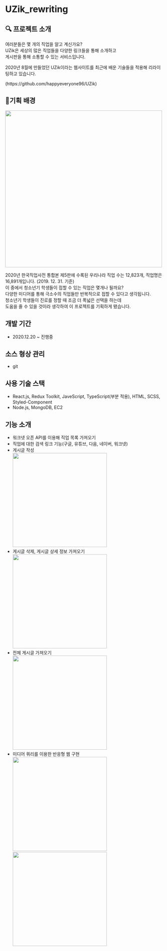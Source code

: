 # UZik_rewriting
## **🔍 프로젝트 소개**

<p>여러분들은 몇 개의 직업을 알고 계신가요? <br>
  UZik은 세상의 많은 직업들을 다양한 링크들을 통해 소개하고<br> 
  게시판을 통해 소통할 수 있는 서비스입니다.</p>
<p>2020년 8월에 만들었던 UZik이라는 웹사이트를 최근에 배운 기술들을 적용해 리라이팅하고 있습니다.</p>
<p>(https://github.com/happyeveryone96/UZik)</p>

##  🎈기획 배경

<img src="https://user-images.githubusercontent.com/66675699/146762162-0d436ad2-46cb-4a7f-b102-75d668be4bcc.png" width=500/>
<p>2020년 한국직업사전 통합본 제5판에 수록된 우리나라 직업 수는 12,823개, 직업명은 16,891개입니다. (2019. 12. 31. 기준)<br> 
이 중에서 청소년기 학생들이 접할 수 있는 직업은 몇개나 될까요? <br>
다양한 미디어를 통해 극소수의 직업들만 반복적으로 접할 수 있다고 생각됩니다.<br>
청소년기 학생들이 진로를 정할 때 조금 더 폭넓은 선택을 하는데 <br>
도움을 줄 수 있을 것이라 생각하여 이 프로젝트를 기획하게 됐습니다.</p>

## 개발 기간
- 2020.12.20 ~ 진행중

## 소스 형상 관리
- git

## 사용 기술 스택
- React.js, Redux Toolkit, JaveScript, TypeScript(부분 적용), HTML, SCSS, Styled-Component
- Node.js, MongoDB, EC2

## 기능 소개
- 워크넷 오픈 API를 이용해 직업 목록 가져오기
- 직업에 대한 검색 링크 기능(구글, 유튜브, 다음, 네이버, 워크넷)
- 게시글 작성 <br>
  <img src="https://user-images.githubusercontent.com/66675699/147876759-1fd28f3e-4905-4be8-8d6c-b531138a6a7a.png" width=300/>
- 게시글 삭제, 게시글 상세 정보 가져오기 <br>
  <img src="https://user-images.githubusercontent.com/66675699/147876666-67ad461e-0b17-4305-a0d7-d8ca47812a2f.png" width=300/>
- 전체 게시글 가져오기 <br>
  <img src="https://user-images.githubusercontent.com/66675699/147876994-72c02331-3d67-4931-8e33-13985a0d0fb1.png" width=300/>
- 미디어 쿼리를 이용한 반응형 웹 구현 <br>
  <img src="https://user-images.githubusercontent.com/66675699/147876840-c14d91e7-dc2d-4850-a235-85ed52a0ee80.png" width=300/>
  <img src="https://user-images.githubusercontent.com/66675699/147876848-54540b0a-0d58-498f-8d84-384acd1a2bbf.png" width=300 height=300/>

